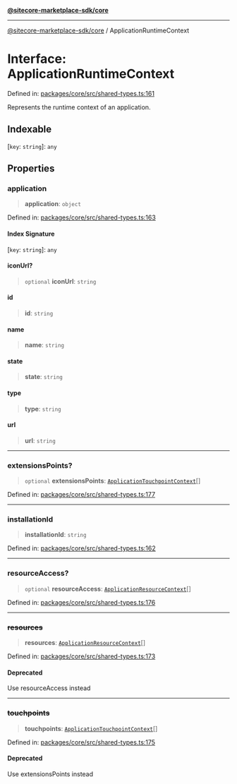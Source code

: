 [**@sitecore-marketplace-sdk/core**](../README.md)

***

[@sitecore-marketplace-sdk/core](../README.md) / ApplicationRuntimeContext

# Interface: ApplicationRuntimeContext

Defined in: [packages/core/src/shared-types.ts:161](https://github.com/Sitecore/marketplace-sdk/blob/893df143248e67d8c66e942a96045542130259a0/packages/core/src/shared-types.ts#L161)

Represents the runtime context of an application.

## Indexable

\[`key`: `string`\]: `any`

## Properties

### application

> **application**: `object`

Defined in: [packages/core/src/shared-types.ts:163](https://github.com/Sitecore/marketplace-sdk/blob/893df143248e67d8c66e942a96045542130259a0/packages/core/src/shared-types.ts#L163)

#### Index Signature

\[`key`: `string`\]: `any`

#### iconUrl?

> `optional` **iconUrl**: `string`

#### id

> **id**: `string`

#### name

> **name**: `string`

#### state

> **state**: `string`

#### type

> **type**: `string`

#### url

> **url**: `string`

***

### extensionsPoints?

> `optional` **extensionsPoints**: [`ApplicationTouchpointContext`](ApplicationTouchpointContext.md)[]

Defined in: [packages/core/src/shared-types.ts:177](https://github.com/Sitecore/marketplace-sdk/blob/893df143248e67d8c66e942a96045542130259a0/packages/core/src/shared-types.ts#L177)

***

### installationId

> **installationId**: `string`

Defined in: [packages/core/src/shared-types.ts:162](https://github.com/Sitecore/marketplace-sdk/blob/893df143248e67d8c66e942a96045542130259a0/packages/core/src/shared-types.ts#L162)

***

### resourceAccess?

> `optional` **resourceAccess**: [`ApplicationResourceContext`](ApplicationResourceContext.md)[]

Defined in: [packages/core/src/shared-types.ts:176](https://github.com/Sitecore/marketplace-sdk/blob/893df143248e67d8c66e942a96045542130259a0/packages/core/src/shared-types.ts#L176)

***

### ~~resources~~

> **resources**: [`ApplicationResourceContext`](ApplicationResourceContext.md)[]

Defined in: [packages/core/src/shared-types.ts:173](https://github.com/Sitecore/marketplace-sdk/blob/893df143248e67d8c66e942a96045542130259a0/packages/core/src/shared-types.ts#L173)

#### Deprecated

Use resourceAccess instead

***

### ~~touchpoints~~

> **touchpoints**: [`ApplicationTouchpointContext`](ApplicationTouchpointContext.md)[]

Defined in: [packages/core/src/shared-types.ts:175](https://github.com/Sitecore/marketplace-sdk/blob/893df143248e67d8c66e942a96045542130259a0/packages/core/src/shared-types.ts#L175)

#### Deprecated

Use extensionsPoints instead
